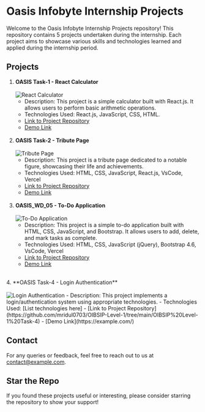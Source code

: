 # Oasis Infobyte Internship Projects

Welcome to the Oasis Infobyte Internship Projects repository! This repository contains 5 projects undertaken during the internship. Each project aims to showcase various skills and technologies learned and applied during the internship period.

## Projects

1. **OASIS Task-1 - React Calculator**
   </br></br>
   <img alt="React Calculator" src="https://github.com/mridul0703/OIBSIP-Level-1/blob/main/OIBSIP%20Level-1%20Task-1/bg.png" />
   - Description: This project is a simple calculator built with React.js. It allows users to perform basic arithmetic operations.
   - Technologies Used: React.js, JavaScript, CSS, HTML.
   - [Link to Project Repository](https://github.com/mridul0703/OIBSIP-Level-1/tree/main/OIBSIP%20Level-1%20Task-1)
   - [Demo Link](https://landing-page-mridul.vercel.app/)
</br></br>
2. **OASIS Task-2 - Tribute Page**
   </br></br>
   <img alt="Tribute Page" src="https://github.com/mridul0703/OIBSIP-Level-1/blob/main/OIBSIP%20Level-1%20Task-2/Images/readme-img1.png" />
   - Description: This project is a tribute page dedicated to a notable figure, showcasing their life and achievements.
   - Technologies Used: HTML, CSS, JavaScript, React.js, VsCode, Vercel
   - [Link to Project Repository](https://github.com/mridul0703/OIBSIP-Level-1/tree/main/OIBSIP%20Level-1%20Task-2)
   - [Demo Link](https://mridul0703.vercel.app/)
</br></br>
3. **OASIS_WD_05 - To-Do Application**
    </br></br>
   <img alt="To-Do Application" src="https://github.com/mridul0703/OIBSIP-Level-1/blob/main/OIBSIP%20Level-1%20Task-3/assets/demo.png" />
   - Description: This project is a simple to-do application built with HTML, CSS, JavaScript, and Bootstrap. It allows users to add, delete, and mark tasks as complete.
   - Technologies Used: HTML, CSS, JavaScript (jQuery), Bootstrap 4.6, VsCode, Vercel
   - [Link to Project Repository](https://github.com/mridul0703/OIBSIP-Level-1/tree/main/OIBSIP%20Level-1%20Task-3)
   - [Demo Link](https://temperature-converter-mridul.vercel.app/)
</br>
4. **OASIS Task-4 - Login Authentication**
   </br></br>
   <!-- Replace with image related to login/authentication -->
   <img alt="Login Authentication" src="https://example.com/login-image.png" />
   - Description: This project implements a login/authentication system using appropriate technologies.
   - Technologies Used: [List technologies here]
   - [Link to Project Repository](https://github.com/mridul0703/OIBSIP-Level-1/tree/main/OIBSIP%20Level-1%20Task-4)
   - [Demo Link](https://example.com/)
</br>

## Contact

For any queries or feedback, feel free to reach out to us at [contact@example.com](mailto:mridulmkumar07@gmail.com).

## Star the Repo

If you found these projects useful or interesting, please consider starring the repository to show your support!
